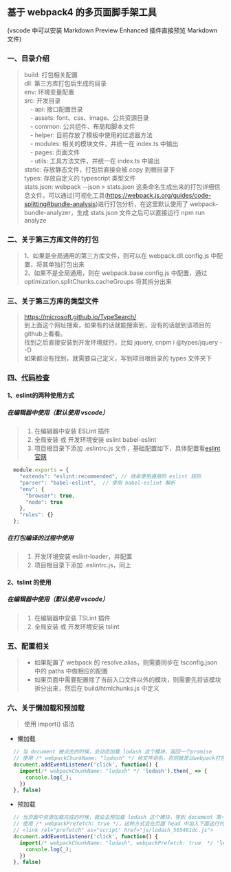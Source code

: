 ## 基于 webpack4 的多页面脚手架工具 
(vscode 中可以安装 Markdown Preview Enhanced 插件直接预览 Markdown 文件)

### 一、目录介绍
> build: 打包相关配置   
> dll: 第三方库打包后生成的目录  
> env: 环境变量配置   
> src: 开发目录  
> &emsp;- api: 接口配置目录  
> &emsp;- assets: font、css、image、公共资源目录  
> &emsp;- common: 公共组件、布局和脚本文件  
> &emsp;- helper: 目前存放了模板中使用的过滤器方法  
> &emsp;- modules: 相关的模块文件，并统一在 index.ts 中输出   
> &emsp;- pages: 页面文件  
> &emsp;- utils: 工具方法文件，并统一在 index.ts 中输出  
> static: 存放静态文件，打包后直接会被 copy 到根目录下    
> types: 存放自定义的 typescript 类型文件  
> stats.json: webpack --json > stats.json 这条命名生成出来的打包详细信息文件，可以通过[可视化工具(https://webpack.js.org/guides/code-splitting#bundle-analysis)进行打包分析，在这里默认使用了 webpack-bundle-analyzer，生成 stats.json 文件之后可以直接运行 npm run analyze  

### 二、关于第三方库文件的打包
> 1、如果是全局通用的第三方库文件，则可以在 webpack.dll.config.js 中配置，将其单独打包出来  
> 2、如果不是全局通用，则在 webpack.base.config.js 中配置，通过 optimization.splitChunks.cacheGroups 将其拆分出来

### 三、关于第三方库的类型文件
> https://microsoft.github.io/TypeSearch/  
> 到上面这个网址搜索，如果有的话就能搜索到，没有的话就到该项目的github上看看。  
> 找到之后直接安装到开发环境就行，比如 jquery, cnpm i @types/jquery --D  
> 如果都没有找到，就需要自己定义，写到项目根目录的 types 文件夹下

### 四、[代码检查](https://ts.xcatliu.com/engineering/lint.html)
#### 1、eslint的两种使用方式

##### 在编辑器中使用（默认使用 vscode）
> 1. 在编辑器中安装 ESLint 插件  
> 2. 全局安装 或 开发环境安装 eslint babel-eslint  
> 3. 项目根目录下添加 .eslintrc.js 文件，基础配置如下，具体配置看[eslint官网](https://eslint.org/)  
```javascript
  module.exports = {
    "extends": "eslint:recommended", // 继承使用通用的 eslint 规则
    "parser": "babel-eslint",  // 使用 babel-eslint 解析
    "env": {
      "browser": true,
      "node": true
    },
    "rules": {}
  };
```
##### 在打包编译的过程中使用
> 1. 开发环境安装 eslint-loader，并配置  
> 2. 项目根目录下添加 .eslintrc.js，同上  

#### 2、tslint 的使用

##### 在编辑器中使用（默认使用 vscode）
> 1. 在编辑器中安装 TSLint 插件  
> 2. 全局安装 或 开发环境安装 tslint

### 五、配置相关
> * 如果配置了 webpack 的 resolve.alias，则需要同步在 tsconfig.json 中的 paths 中做相应的配置  
> * 如果页面中需要配置除了当前入口文件以外的模块，则需要先将该模块拆分出来，然后在 build/htmlchunks.js 中定义

### 六、关于懒加载和预加载
> 使用 import() 语法

* 懒加载
```javascript
  // 当 document 被点击的时候，会动态加载 lodash 这个模块，返回一个promise
  // 使用 /* webpackChunkName: "lodash" */ 给文件命名，否则就是以webpack打包时候的该模块的id为文件名
  document.addEventListener('click', function() {
    import(/* webpackChunkName: "lodash" */ 'lodash').then(_ => {
      console.log(_);
    })
  }, false)
```

* 预加载
```javascript
  // 当页面中资源加载完成的时候，就会去预加载 lodash 这个模块，等到 document 第一次被点击的时候会去浏览器缓存中加载这个模块
  // 使用 /* webpackPrefetch: true */，这种方式会在页面 head 中加入下面这行代码
  // <link rel="prefetch" as="script" href="js/lodash_565481dc.js">
  document.addEventListener('click', function() {
    import(/* webpackChunkName: "lodash", webpackPrefetch: true  */ 'lodash').then(_ => {
      console.log(_);
    })
  }, false)
```